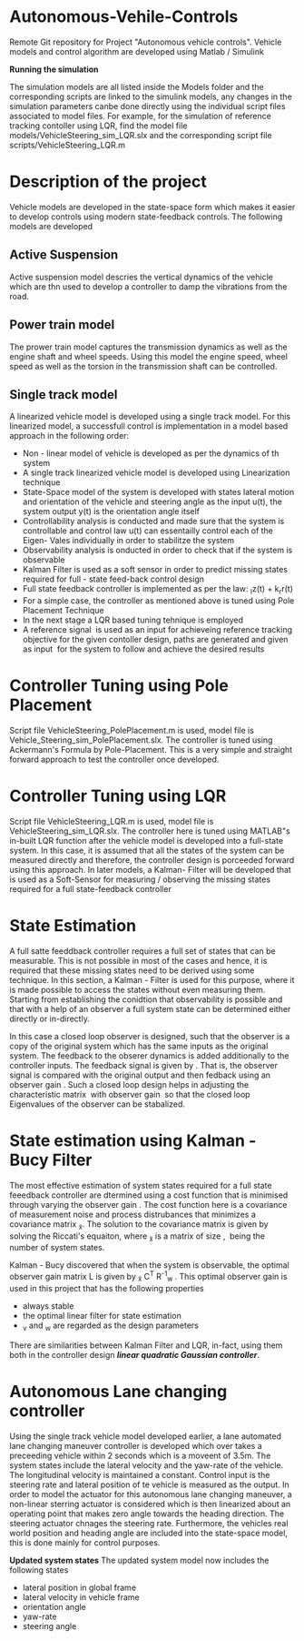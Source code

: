 # Autonomous-Vehile-Controls
Remote Git repository for Project "Autonomous vehicle controls". 
Vehicle models and control algorithm are developed using Matlab / Simulink

**Running the simulation**
<p>
  The simulation models are all listed inside the Models folder and the corresponding scripts are linked to the simulink models, any changes in the simulation parameters canbe done directly using the individual script files associated to model files. For example, for the simulation of reference tracking contoller using LQR, find the model file models/VehicleSteering_sim_LQR.slx and the corresponding script file scripts/VehicleSteering_LQR.m
</p>

# Description of the project

Vehicle models are developed in the state-space form which makes it easier to develop controls using modern state-feedback controls. The following models are developed 

## Active Suspension

Active suspension model descries the vertical dynamics of the vehicle which are thn used to develop a controller to damp the vibrations from the road.

## Power train model

The prower train model captures the transmission dynamics as well as the engine shaft and wheel speeds. Using this model the engine speed, wheel speed as well as the torsion in the transmission shaft can be controlled.

## Single track model

A linearized vehicle model is developed using a single track model. For this linearized model, a successfull control is implementation in a model based approach in the following order:


  - Non - linear model of vehicle is developed as per the dynamics of th system
  - A single track linearized vehicle model is developed using Linearization technique
  - State-Space model of the system is developed with states lateral motion and orientation of the vehicle and steering angle as the input u(t), the system output y(t) is the orientation angle itself
  - Controllability analysis is conducted and made sure that the system is controllable and control law u(t) can essentailly control each of the Eigen- Vales individually in order to stabilitze the system
  - Observability analysis is onducted in order to check that if the system is observable
  - Kalman Filter is used as a soft sensor in order to predict missing states required for full - state feed-back control design
  - Full state feedback controller is implemented as per the law:  <MATH>u(t) = -Kx(t) - K<sub>I</sub>z(t) + k<sub>r</sub>r(t)</MATH>
  - For a simple case, the controller as mentioned above is tuned using Pole Placement Technique
  - In the next stage a LQR based tuning tehnique is employed
  - A reference signal <MATH>r(t)</MATH> is used as an input for achieveing reference tracking objective for the given contoller design, paths are generated and given as input <MATH>r(t)</MATH> for the system to follow and achieve the desired results

# Controller Tuning using Pole Placement 

Script file VehicleSteering_PolePlacement.m is used, model file is Vehicle_Steering_sim_PolePlacement.slx. The controller is tuned using Ackermann's Formula by Pole-Placement. This is a very simple and straight forward approach to test the controller once developed.

# Controller Tuning using LQR

Script file VehicleSteering_LQR.m is used, model file is VehicleSteering_sim_LQR.slx. The controller here is tuned using MATLAB"s in-built LQR function after the vehicle model is developed into a full-state system. In this case, it is assumed that all the states of the system can be measured directly and therefore, the controller design is porceeded forward using this approach. In later models, a Kalman- Filter will be developed that is used as a Soft-Sensor for measuring / observing the missing states required for a full state-feedback controller

# State Estimation
<p>
  A full satte feeddback controller requires a full set of states that can be measurable. This is not possible in most of the cases and hence, it is required that these missing states need to be derived using some technique. In this section, a Kalman - Filter is used for this purpose, where it is made possible to access the states without even measuring them. Starting from establishing the conidtion that observability is possible and that with a help of an observer a full system state can be determined either directly or in-directly.
</p>

<p>
  In this case a closed loop observer is designed, such that the observer is a copy of the original system which has the same inputs as the original system. The feedback to the obserer dynamics is added additionally to the controller inputs. The feedback signal is given by <MATH>L(y - y&#770)</MATH>. That is, the observer signal is compared with the original output and then fedback using an observer gain <MATH>L</MATH>. Such a closed loop design helps in adjusting the characteristic matrix <MATH>(A - LC)</MATH> with observer gain <MATH>L</MATH> so that the closed loop Eigenvalues of the observer can be stabalized.
</p>

# State estimation using Kalman - Bucy Filter

<p>
  The most effective estimation of system states required for a full state feeedback controller are dtermined using a cost function that is minimised through varying the observer gain <MATH>L</MATH>. The cost function here is a covariance of measurement noise and process distrubances that minimizes a covariance matrix <MATH>P<sub>x&#771;</sub></MATH>. The solution to the covariance matrix is given by solving the Riccati's equaiton, where <MATH>P<sub>x&#771;</sub></MATH> is a matrix of size <MATH>(n x n)</sub></MATH>, <MATH>n</sub></MATH> being the number of system states. 
</p>

<p>
  Kalman - Bucy discovered that when the system is observable, the optimal observer gain matrix L is given by <MATH>L = P<sub>x&#771;</sub> C<sup>T</sup> R<sup>-1</sup><sub>w</sub> </MATH>. This optimal observer gain is used in this project that has the following properties

   - always stable
   - the optimal linear filter for state estimation
   - <MATH>R<sub>v</sub></MATH> and <MATH>R<sub>w</sub></MATH> are regarded as the design parameters

There are similarities between Kalman Filter and LQR, in-fact, using them both in the controller design **_linear quadratic Gaussian controller_**.
</p>

# Autonomous Lane changing controller
<p>
  Using the single track vehicle model developed earlier, a lane automated lane changing maneuver controller is developed which over takes a preceeding vehicle within 2 seconds which is a moveent of 3.5m. The system states include the lateral velocity and the yaw-rate of the vehicle. The longitudinal velocity is maintained a constant. Control input is the steering rate and lateral position of te vehicle is measured as the output. In order to model the actuator for this autonomous lane changing maneuver, a non-linear sterring actuator is considered which is then linearized about an operating point that makes zero angle towards the heading direction. The steering actuator chnages the steering rate. Furthermore, the vehicles real world position and heading angle are included into the state-space model, this is done mainly for control purposes.
</p>

**Updated system states**
The updated system model now includes the following states

  - lateral position in global frame
  - lateral velocity in vehicle frame
  - orientation angle
  - yaw-rate
  - steering angle

